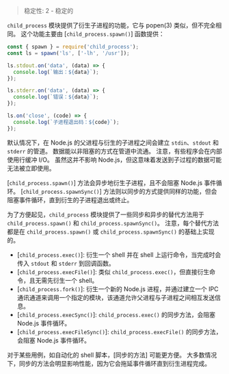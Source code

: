 
> 稳定性: 2 - 稳定的

`child_process` 模块提供了衍生子进程的功能，它与 popen(3) 类似，但不完全相同。
这个功能主要由 [`child_process.spawn()`] 函数提供：

```js
const { spawn } = require('child_process');
const ls = spawn('ls', ['-lh', '/usr']);

ls.stdout.on('data', (data) => {
  console.log(`输出：${data}`);
});

ls.stderr.on('data', (data) => {
  console.log(`错误：${data}`);
});

ls.on('close', (code) => {
  console.log(`子进程退出码：${code}`);
});
```

默认情况下，在 Node.js 的父进程与衍生的子进程之间会建立 `stdin`、`stdout` 和 `stderr` 的管道。
数据能以非阻塞的方式在管道中流通。
注意，有些程序会在内部使用行缓冲 I/O。
虽然这并不影响 Node.js，但这意味着发送到子过程的数据可能无法被立即使用。

[`child_process.spawn()`] 方法会异步地衍生子进程，且不会阻塞 Node.js 事件循环。
[`child_process.spawnSync()`] 方法则以同步的方式提供同样的功能，但会阻塞事件循环，直到衍生的子进程退出或终止。

为了方便起见，`child_process` 模块提供了一些同步和异步的替代方法用于  `child_process.spawn()` 和 `child_process.spawnSync()`。
注意，每个替代方法都是在 `child_process.spawn()` 或 `child_process.spawnSync()` 的基础上实现的。


  * [`child_process.exec()`]: 衍生一个 shell 并在 shell 上运行命令，当完成时会传入 `stdout` 和 `stderr` 到回调函数。
  * [`child_process.execFile()`]: 类似 `child_process.exec()`，但直接衍生命令，且无需先衍生一个 shell。
  * [`child_process.fork()`]: 衍生一个新的 Node.js 进程，并通过建立一个 IPC 通讯通道来调用一个指定的模块，该通道允许父进程与子进程之间相互发送信息。
  * [`child_process.execSync()`]: `child_process.exec()` 的同步方法，会阻塞 Node.js 事件循环。
  * [`child_process.execFileSync()`]: `child_process.execFile()` 的同步方法，会阻塞 Node.js 事件循环。

对于某些用例，如自动化的 shell 脚本，[同步的方法] 可能更方便。
大多数情况下，同步的方法会明显影响性能，因为它会拖延事件循环直到衍生进程完成。

